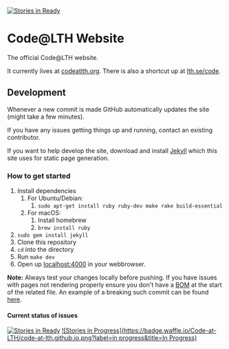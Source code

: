 [![Stories in Ready](https://badge.waffle.io/Code-at-LTH/code-at-lth.github.io.png?label=ready&title=Ready)](https://waffle.io/Code-at-LTH/code-at-lth.github.io)
# Code@LTH Website
The official Code@LTH website.

It currently lives at [codeatlth.org](http://codeatlth.org/). There is also a shortcut up at [lth.se/code](http://lth.se/code).

## Development
Whenever a new commit is made GitHub automatically updates the site (might take a few minutes).

If you have any issues getting things up and running, contact an existing contributor.

If you want to help develop the site, download and install [Jekyll](jekyllrb.com) which this site uses for static page generation.

### How to get started

 1. Install dependencies
    1. For Ubuntu/Debian: 
        1. `sudo apt-get install ruby ruby-dev make rake build-essential`
    1. For macOS: 
        1. Install homebrew
        1. `brew install ruby`
 1. `sudo gem install jekyll` 
 1. Clone this repository
 1. `cd` into the directory
 1. Run `make dev`
 1. Open up [localhost:4000](http://localhost:4000/) in your webbrowser.

**Note:** Always test your changes locally before pushing.
If you have issues with pages not rendering properly ensure you don't have a 
[BOM](https://en.wikipedia.org/wiki/Byte_order_mark) at the start of the related file. 
An example of a breaking such commit can be found [here](https://github.com/Code-at-LTH/code-at-lth.github.io/commit/350f0b34613464f8596203ce5dfb883fab0ba82f).

#### Current status of issues

[![Stories in Ready](https://badge.waffle.io/Code-at-LTH/code-at-lth.github.io.png?label=ready&title=Ready)](https://waffle.io/Code-at-LTH/code-at-lth.github.io)
[![Stories in Progress](https://badge.waffle.io/Code-at-LTH/code-at-lth.github.io.png?label=in progress&title=In Progress)](https://waffle.io/Code-at-LTH/code-at-lth.github.io)
